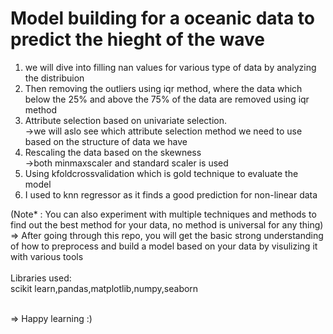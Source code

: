 # Model building for a oceanic data to predict the hieght of the wave 

1) we will dive into filling nan values for various type of data by analyzing the distribuion <br>
2) Then removing the outliers using iqr method, where the data which below the 25% and above the 75% of the data are removed using iqr method <br>
3) Attribute selection based on univariate selection. <br>
   ->we will aslo see which attribute selection method we need to use based on the structure of data we have <br>
4) Rescaling the data based on the skewness<br>
   ->both minmaxscaler and standard scaler is used<br>
5) Using kfoldcrossvalidation which is gold technique to evaluate the model <br>
6) I used to knn regressor as it finds a good prediction for non-linear data <br>

(Note* : You can also experiment with multiple techniques and methods to find out the best method for your data, no method is universal for any thing)
=> After going through this repo, you will get the basic strong understanding of how to preprocess and build a model based on your data by visulizing it with various
   tools
<br>
<br>
Libraries used:<br>
scikit learn,pandas,matplotlib,numpy,seaborn

<br>
=> Happy learning :)  